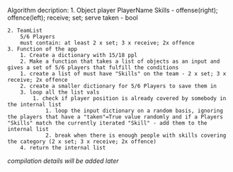 Algorithm decription:
	1. Object player 
	    PlayerName
	    Skills - offense(right); offence(left); receive; set; serve
	    taken - bool

	2. TeamList
	    5/6 Players
	    must contain: at least 2 x set; 3 x receive; 2x offence 
	3. Function of the app 
	    1. Create a dictionary with 15/18 ppl 
	    2. Make a function that takes a list of objects as an input and gives a set of 5/6 players that fulfill the conditions
		1. create a list of must have "Skills" on the team - 2 x set; 3 x receive; 2x offence
		2. create a smaller dictionary for 5/6 Players to save them in
		3. loop all the list vals 
		    1. check if player position is already covered by somebody in the internal list
		        1. loop the input dictionary on a random basis, ignoring the players that have a "taken"=True value randomly and if a Players "Skills" match the currently iterated "Skill" - add them to the internal list
		        2. break when there is enough people with skills covering the category (2 x set; 3 x receive; 2x offence)
		4. return the internal list
		
		
*compilation details will be added later*

